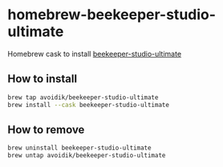 # homebrew-beekeeper-studio-ultimate

Homebrew cask to install [beekeeper-studio-ultimate](https://github.com/beekeeper-studio/ultimate-releases)

## How to install

```bash
brew tap avoidik/beekeeper-studio-ultimate
brew install --cask beekeeper-studio-ultimate
```

## How to remove

```bash
brew uninstall beekeeper-studio-ultimate
brew untap avoidik/beekeeper-studio-ultimate
```
